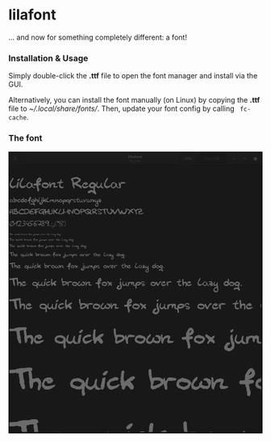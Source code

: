 # lilafont

... and now for something completely different: a font!

### Installation & Usage

Simply double-click the __.ttf__ file to open the font manager and install via the GUI. 

Alternatively, you can install the font manually (on Linux) by copying the __.ttf__ file to _~/.local/share/fonts/_. Then, update your font config by calling ` fc-cache`.

### The font

![the font](lilafont.png "lilafont")



